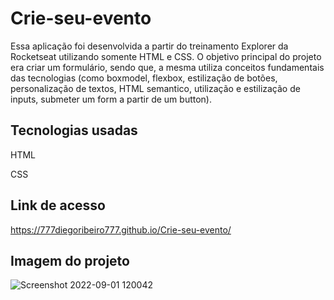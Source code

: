 # Crie-seu-evento
Essa aplicação foi desenvolvida a partir do treinamento Explorer da Rocketseat utilizando somente HTML e CSS. O objetivo principal do projeto era criar um formulário, sendo que, a mesma utiliza conceitos fundamentais das tecnologias (como boxmodel, flexbox, estilização de botões, personalização de textos, HTML semantico, utilização e estilização de inputs, submeter um form a partir de um button).   

## Tecnologias usadas
HTML

CSS

## Link de acesso
https://777diegoribeiro777.github.io/Crie-seu-evento/

## Imagem do projeto
![Screenshot 2022-09-01 120042](https://user-images.githubusercontent.com/51891308/187947043-83614e34-52b8-4225-98de-b1830bcec445.png)
